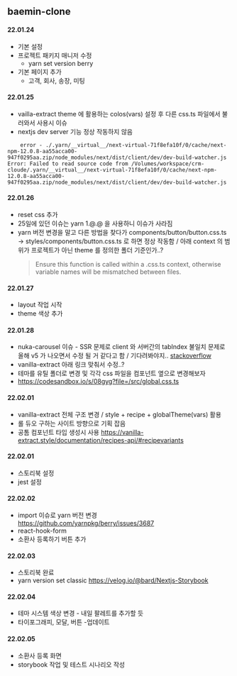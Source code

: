 ## baemin-clone

#### 22.01.24

-   기본 설정
-   프로젝트 패키지 매니저 수정
    -   yarn set version berry
-   기본 페이지 추가
    -   고객, 회사, 송장, 미팅

#### 22.01.25

-   vailla-extract theme 에 활용하는 colos(vars) 설정 후 다른 css.ts 파일에서 불러와서 사용시 이슈
-   nextjs dev server 기능 정상 작동하지 않음

```shell
    error - ./.yarn/__virtual__/next-virtual-71f8efa10f/0/cache/next-npm-12.0.8-aa55acca00-947f0295aa.zip/node_modules/next/dist/client/dev/dev-build-watcher.js
Error: Failed to read source code from /Volumes/workspace/crm-cloude/.yarn/__virtual__/next-virtual-71f8efa10f/0/cache/next-npm-12.0.8-aa55acca00-947f0295aa.zip/node_modules/next/dist/client/dev/dev-build-watcher.js
```

#### 22.01.26

-   reset css 추가
-   25일에 있던 이슈는 yarn 1.@.@ 을 사용하니 이슈가 사라짐
-   yarn 버전 변경을 말고 다른 방법을 찾다가 components/button/button.css.ts -> styles/components/button.css.ts 로 하면 정상 작동함 / 아래 context 의 범위가 프로젝트가 아닌 theme 를 정의한 폴더 기준인가..?
    > Ensure this function is called within a .css.ts context, otherwise variable names will be mismatched between files.

#### 22.01.27

-   layout 작업 시작
-   theme 색상 추가

#### 22.01.28

-   nuka-carousel 이슈 - SSR 문제로 client 와 서버간의 tabIndex 불일치 문제로 올해 v5 가 나오면서 수정 될 거 같다고 함 / 기다려봐야지..
    [stackoverflow](https://github.com/FormidableLabs/nuka-carousel/issues/735)
-   vanilla-extract 아래 링크 맞춰서 수정..?
-   테마를 유틸 폴더로 변경 및 각각 css 파일을 컴포넌트 옆으로 변경해보자
-   https://codesandbox.io/s/08gyg?file=/src/global.css.ts

#### 22.02.01

-   vanilla-extract 전체 구조 변경 / style + recipe + globalTheme(vars) 활용
-   롤 듀오 구하는 사이트 방향으로 기획 잡음
-   공톰 컴포넌트 타입 생성시 사용
    https://vanilla-extract.style/documentation/recipes-api/#recipevariants

#### 22.02.01

-   스토리북 설정
-   jest 설정

#### 22.02.02

-   import 이슈로 yarn 버전 변경
    https://github.com/yarnpkg/berry/issues/3687
-   react-hook-form
-   소환사 등록하기 버튼 추가

#### 22.02.03

-   스토리북 완료
-   yarn version set classic
    https://velog.io/@bard/Nextjs-Storybook

#### 22.02.04

-   테마 시스템 색상 변경 - 내일 팔레트를 추가할 듯
-   타이포그래피, 모달, 버튼 -업데이트

#### 22.02.05

-   소환사 등록 화면
-   storybook 작업 및 테스트 시나리오 작성
